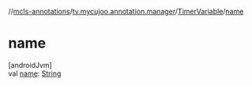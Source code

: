 //[mcls-annotations](../../../index.md)/[tv.mycujoo.annotation.manager](../index.md)/[TimerVariable](index.md)/[name](name.md)

# name

[androidJvm]\
val [name](name.md): [String](https://kotlinlang.org/api/latest/jvm/stdlib/kotlin/-string/index.html)

